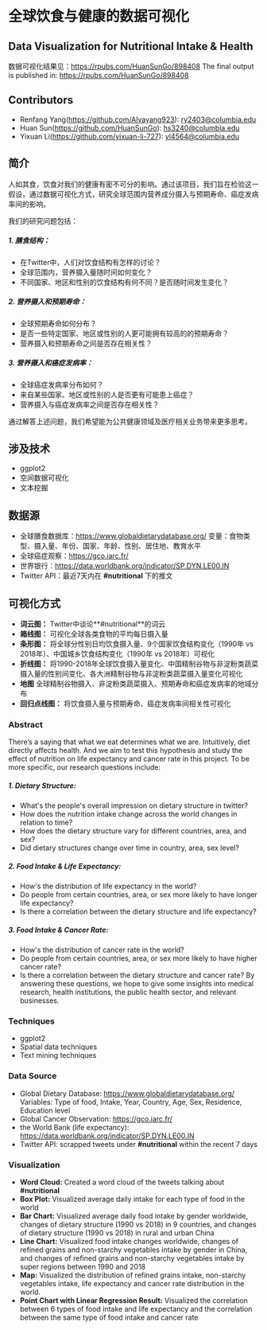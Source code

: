 全球饮食与健康的数据可视化 
=============
## Data Visualization for Nutritional Intake & Health

数据可视化结果见：https://rpubs.com/HuanSunGo/898408
The final output is published in: https://rpubs.com/HuanSunGo/898408

Contributors
------------
- Renfang Yang(https://github.com/Alvayang923): ry2403@columbia.edu
- Huan Sun(https://github.com/HuanSunGo): hs3240@columbia.edu
- Yixuan Li(https://github.com/yixuan-li-727): yl4564@columbia.edu

简介
------------

人如其食，饮食对我们的健康有密不可分的影响。通过该项目，我们旨在检验这一假设，通过数据可视化方式，研究全球范围内营养成分摄入与预期寿命、癌症发病率间的影响。

我们的研究问题包括：
##### 1. 膳食结构：
- 在Twitter中，人们对饮食结构有怎样的讨论？
- 全球范围内，营养摄入量随时间如何变化？
- 不同国家、地区和性别的饮食结构有何不同？是否随时间发生变化？

##### 2. 营养摄入和预期寿命：
- 全球预期寿命如何分布？
- 是否一些特定国家、地区或性别的人更可能拥有较高的的预期寿命？
- 营养摄入和预期寿命之间是否存在相关性？

##### 3. 营养摄入和癌症发病率：
- 全球癌症发病率分布如何？
- 来自某些国家、地区或性别的人是否更有可能患上癌症？
- 营养摄入与癌症发病率之间是否存在相关性？

通过解答上述问题，我们希望能为公共健康领域及医疗相关业务带来更多思考。

涉及技术
------------
- ggplot2
- 空间数据可视化
- 文本挖掘

数据源
------------
- 全球膳食数据库：https://www.globaldietarydatabase.org/
变量：食物类型、摄入量、年份、国家、年龄、性别、居住地、教育水平
- 全球癌症观察：https://gco.iarc.fr/
- 世界银行：https://data.worldbank.org/indicator/SP.DYN.LE00.IN
- Twitter API：最近7天内在 **#nutritional** 下的推文

可视化方式
------------
- **词云图：** Twitter中谈论**#nutritional**的词云
- **箱线图：** 可视化全球各类食物的平均每日摄入量
- **条形图：** 将全球分性别日均饮食摄入量、9个国家饮食结构变化（1990年 vs 2018年）、中国城乡饮食结构变化（1990年 vs 2018年）可视化
- **折线图：** 将1990-2018年全球饮食摄入量变化、中国精制谷物与非淀粉类蔬菜摄入量的性别间变化、各大洲精制谷物与非淀粉类蔬菜摄入量变化可视化
- **地图** 全球精制谷物摄入、非淀粉类蔬菜摄入、预期寿命和癌症发病率的地域分布
- **回归点线图：** 将饮食摄入量与预期寿命、癌症发病率间相关性可视化



### Abstract
There’s a saying that what we eat determines what we are. Intuitively, diet directly affects health. And we aim to test this hypothesis and study the effect of nutrition on life expectancy and cancer rate in this project. To be more specific, our research questions include:
##### 1. Dietary Structure:
- What's the people's overall impression on dietary structure in twitter? 
- How does the nutrition intake change across the world changes in relation to time?
- How does the dietary structure vary for different countries, area, and sex?
- Did dietary structures change over time in country, area, sex level?
##### 2. Food Intake & Life Expectancy:
- How's the distribution of life expectancy in the world?
- Do people from certain countries, area, or sex more likely to have longer life expectancy?
- Is there a correlation between the dietary structure and life expectancy?
##### 3. Food Intake & Cancer Rate:
- How's the distribution of cancer rate in the world?
- Do people from certain countries, area, or sex more likely to have higher cancer rate?
- Is there a correlation between the dietary structure and cancer rate?
By answering these questions, we hope to give some insights into medical research, health institutions, the public health sector, and relevant businesses.

### Techniques
- ggplot2
- Spatial data techniques
- Text mining techniques

### Data Source
- Global Dietary Database: https://www.globaldietarydatabase.org/
Variables: Type of food, Intake, Year, Country, Age, Sex, Residence, Education level
- Global Cancer Observation: https://gco.iarc.fr/
- the World Bank (life expectancy): https://data.worldbank.org/indicator/SP.DYN.LE00.IN
- Twitter API: scrapped tweets under **#nutritional** within the recent 7 days

### Visualization
- **Word Cloud:** Created a word cloud of the tweets talking about **#nutritional**
- **Box Plot:** Visualized average daily intake for each type of food in the world
- **Bar Chart:** Visualized average daily food intake by gender worldwide, changes of dietary structure (1990 vs 2018) in 9 countries, and changes of dietary structure (1990 vs 2018) in rural and urban China
- **Line Chart:** Visualized food intake changes worldwide, changes of refined grains and non-starchy vegetables intake by gender in China, and changes of refined grains and non-starchy vegetables intake by super regions between 1990 and 2018
- **Map:** Visualized the distribution of refined grains intake, non-starchy vegetables intake, life expectancy and cancer rate distribution in the world.
- **Point Chart with Linear Regression Result:** Visualized the correlation between 6 types of food intake and life expectancy and the correlation between the same type of food intake and cancer rate








